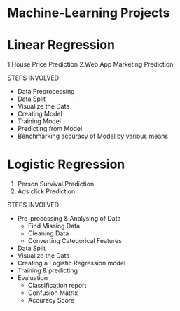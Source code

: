 # Machine-Learning Projects

# Linear Regression
1.House Price Prediction 
2.Web App Marketing Prediction 

STEPS INVOLVED 
* Data Preprocessing
* Data Split
* Visualize the Data
* Creating Model
* Training Model
* Predicting from Model
* Benchmarking accuracy of Model by various means


# Logistic Regression
1. Person Survival Prediction
2. Ads click Prediction

STEPS INVOLVED 
* Pre-processing & Analysing of Data
   * Find Missing Data
   * Cleaning Data
   * Converting Categorical Features
* Data Split
* Visualize the Data
* Creating a Logistic Regression model
* Training & predicting
* Evaluation
   * Classification report
   * Confusion Matrix
   * Accuracy Score

